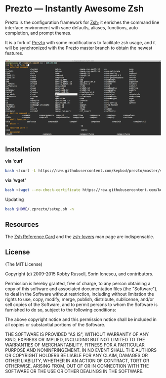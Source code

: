 Prezto — Instantly Awesome Zsh
==============================

Prezto is the configuration framework for [Zsh][1]; it enriches the command line
interface environment with sane defaults, aliases, functions, auto completion,
and prompt themes.

It is a fork of [Prezto][2] with some modifications to facilitate zsh usage, and it
will be synchronized with the Prezto master branch to obtain the newest
features.

![snapshot](https://raw.githubusercontent.com/kepbod/prezto/master/snapshot.jpg)

Installation
---------

**via 'curl'**

```bash
bash <(curl -L https://raw.githubusercontent.com/kepbod/prezto/master/setup.sh) -i
```

**via 'wget'**

```bash
bash <(wget --no-check-certificate https://raw.githubusercontent.com/kepbod/prezto/master/setup.sh -O -) -i
```

Updating

```bash
bash $HOME/.zprezto/setup.sh -n
```

Resources
---------

The [Zsh Reference Card][3] and the [zsh-lovers][4] man page are indispensable.

License
-------

(The MIT License)

Copyright (c) 2009-2015 Robby Russell, Sorin Ionescu, and contributors.

Permission is hereby granted, free of charge, to any person obtaining a copy of
this software and associated documentation files (the "Software"), to deal in
the Software without restriction, including without limitation the rights to
use, copy, modify, merge, publish, distribute, sublicense, and/or sell copies
of the Software, and to permit persons to whom the Software is furnished to do
so, subject to the following conditions:

The above copyright notice and this permission notice shall be included in all
copies or substantial portions of the Software.

THE SOFTWARE IS PROVIDED "AS IS", WITHOUT WARRANTY OF ANY KIND, EXPRESS OR
IMPLIED, INCLUDING BUT NOT LIMITED TO THE WARRANTIES OF MERCHANTABILITY,
FITNESS FOR A PARTICULAR PURPOSE AND NONINFRINGEMENT. IN NO EVENT SHALL THE
AUTHORS OR COPYRIGHT HOLDERS BE LIABLE FOR ANY CLAIM, DAMAGES OR OTHER
LIABILITY, WHETHER IN AN ACTION OF CONTRACT, TORT OR OTHERWISE, ARISING FROM,
OUT OF OR IN CONNECTION WITH THE SOFTWARE OR THE USE OR OTHER DEALINGS IN THE
SOFTWARE.

[1]: http://www.zsh.org
[2]: https://github.com/sorin-ionescu/prezto
[3]: http://www.bash2zsh.com/zsh_refcard/refcard.pdf
[4]: http://grml.org/zsh/zsh-lovers.html
